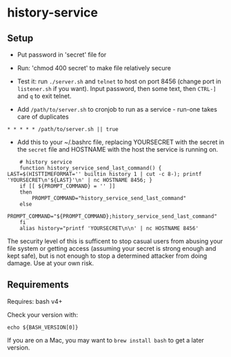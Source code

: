 # history-service

## Setup

- Put password in 'secret' file for

- Run: 'chmod 400 secret' to make file relatively secure

- Test it: run `./server.sh` and `telnet` to host on port 8456 (change port in
`listener.sh` if you want). Input password, then some text, then `CTRL-]` and `q` to
exit telnet.

- Add `/path/to/server.sh` to cronjob to run as a service - run-one takes care of duplicates

```
* * * * * /path/to/server.sh || true
```

- Add this to your ~/.bashrc file, replacing YOURSECRET with the secret in the `secret` file and HOSTNAME with the host the service is running on.

```
	# history service
	function history_service_send_last_command() { LAST=$(HISTTIMEFORMAT='' builtin history 1 | cut -c 8-); printf 'YOURSECRET\n'${LAST}'\n' | nc HOSTNAME 8456; }
	if [[ ${PROMPT_COMMAND} = '' ]]
	then
		PROMPT_COMMAND="history_service_send_last_command"
	else
		PROMPT_COMMAND="${PROMPT_COMMAND};history_service_send_last_command"
	fi
	alias history="printf 'YOURSECRET\n\n' | nc HOSTNAME 8456'
```

The security level of this is sufficent to stop casual users from abusing your
file system or getting access (assuming your secret is strong enough and kept
safe), but is not enough to stop a determined attacker from doing damage.
Use at your own risk.

## Requirements

Requires: bash v4+

Check your version with:

```
echo ${BASH_VERSION[0]}
```

If you are on a Mac, you may want to `brew install bash` to get a later version.
